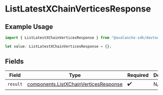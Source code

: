 # ListLatestXChainVerticesResponse

## Example Usage

```typescript
import { ListLatestXChainVerticesResponse } from "@avalanche-sdk/devtools/models/operations";

let value: ListLatestXChainVerticesResponse = {};
```

## Fields

| Field                                                                                          | Type                                                                                           | Required                                                                                       | Description                                                                                    |
| ---------------------------------------------------------------------------------------------- | ---------------------------------------------------------------------------------------------- | ---------------------------------------------------------------------------------------------- | ---------------------------------------------------------------------------------------------- |
| `result`                                                                                       | [components.ListXChainVerticesResponse](../../models/components/listxchainverticesresponse.md) | :heavy_check_mark:                                                                             | N/A                                                                                            |